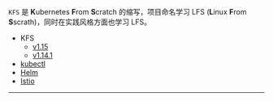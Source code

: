 `KFS` 是 **K**ubernetes **F**rom **S**cratch 的缩写，项目命名学习
LFS (**L**inux **F**rom **S**scrath)，同时在实践风格方面也学习 LFS。

- KFS
  - [v1.15](/kfs/v1.15/)
  - [v1.14.1](/kfs/v1.14.1/)
- [kubectl](/kubectl/)
- [Helm](/helm/)
- [Istio](/helm/)

------
